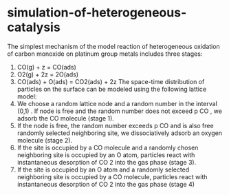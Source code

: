 # simulation-of-heterogeneous-catalysis
The simplest mechanism of the model reaction of heterogeneous oxidation of carbon monoxide
on platinum group metals includes three stages:
1. CO(g) + z = CO(ads)
2. O2(g) + 2z = 2O(ads)
3. CO(ads) + O(ads) = CO2(ads) + 2z
The space-time distribution of particles on the surface can be modeled using the following lattice model:
1. We choose a random lattice node and a random number in the interval (0,1) . If node is free and the random number does not exceed p CO , we adsorb the CO molecule (stage 1).
2. If the node is free, the random number exceeds p CO and is also free randomly selected neighboring site, we dissociatively adsorb an oxygen molecule (stage 2).
3. If the site is occupied by a CO molecule and a randomly chosen neighboring site is occupied by an O atom, particles react with instantaneous desorption of CO 2 into the gas phase (stage 3).
4. If the site is occupied by an O atom and a randomly selected neighboring site is occupied by a CO molecule, particles react with instantaneous desorption of CO 2 into the gas phase (stage 4)
